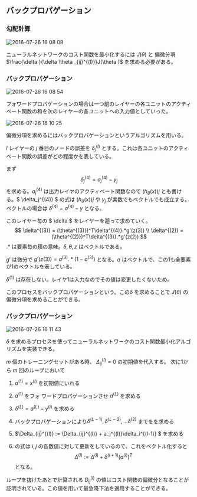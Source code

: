 ## バックプロパゲーション

### 勾配計算

![2016-07-26 16 08 08](https://cloud.githubusercontent.com/assets/6447085/17128974/2ef7a594-534b-11e6-9875-30079c3e262b.png)

ニューラルネットワークのコスト関数を最小化するには $J(\theta)$ と 偏微分項 $\frac{\delta }{\delta \theta _{ij}^{(l)}}J(\theta )$ を求める必要がある。


### バックプロパゲーション

![2016-07-26 16 08 54](https://cloud.githubusercontent.com/assets/6447085/17128982/478d9d3e-534b-11e6-8e13-74a48b5bab82.png)

フォワードプロパゲーションの場合は一つ前のレイヤーの各ユニットのアクティベート関数の和を次のレイヤーの各ユニットへの入力値としていった。

![2016-07-26 16 10 25](https://cloud.githubusercontent.com/assets/6447085/17129022/7ddf7e16-534b-11e6-824b-4c72ec41a666.png)

偏微分項を求めるにはバックプロパゲーションというアルゴリズムを用いる。

$l$ レイヤーの $j$ 番目のノードの誤差を $\delta_j^{(l)}$ とする。これは各ユニットのアクティベート関数の誤差がどの程度かを表している。

まず
$$
\delta_j^{(4)} = a_j^{(4)} - y_j
$$
を求める。$a_j^{(4)}$ は出力レイヤのアクティベート関数なので $(h_\theta(x))j$ とも書ける。$ \delta_j^{(4)} $ の式は $(h_\theta(x))j$ や $y_j$ が実数でもベクトルでも成立する。ベクトルの場合は $\delta^{(4)} = a^{(4)} - y$ となる。

このレイヤー毎の $ \delta $ をレイヤーを遡って求めていく。
$$
\delta^{(3)} = (\theta^{(3)})^T\delta^{(4)}.*g'(z(3)) \\
\delta^{(2)} = (\theta^{(2)})^T\delta^{(3)}.*g'(z(2))
$$
$.*$ は要素毎の積の意味。$\delta,　\theta,　z$ はベクトルである。

$g'$ は微分で $g'(z(3)) = a^{(3)}.*(1 - a^{(3)})$ となる。$a$ はベクトルで、この1も全要素が1のベクトルを表している。

$\delta^{(1)}$ は存在しない。レイヤ1は入力なのでその値は変更したくないため。

このプロセスをバックプロパゲーションという。この$\delta$ を求めることで $J(\theta)$ の偏微分項を求めることができる。

### バックプロパゲーション

![2016-07-26 16 11 43](https://cloud.githubusercontent.com/assets/6447085/17129044/ad21880e-534b-11e6-8c81-7753eaec533b.png)


$\delta$ を求めるプロセスを使ってニューラルネットワークのコスト関数最小化アルゴリズムを実装できる。

$m$ 個のトレーニングセットがある時、
$\Delta_{ij}^{(l)} = 0$ の初期値を代入する。
次に1から $m$ 回のループにおいて
1. $a^{(1)} = x^{(i)}$ を初期値にいれる
2. $a^{(1)}$ をフォ ワードプロパゲーションさせ $a^{(L)}$ を求める
3. $\delta^{(L)} = a^{(L)} - y^{(i)}$ を求める
4. バックプロパゲーションにより$\delta^{(L - 1)},  \delta^{(L - 2)},...\delta^{(2)}$ までをを求める
5. $\Delta_{ij}^{(l)} := \Delta_{ij}^{(l)} + a_j^{(l)}\delta_i^{(l-1)} $ を求める

5. の式は $i,j$ の各数値に対して更新をしているので、これをベクトル化すると
$$
\Delta^{(l)} := \Delta^{(l)} + \delta^{(l + 1)}(a^{(l)})^T
$$
となる。

ループを抜けたあとで計算される $D_{ij}^{(l)}$ の値はコスト関数の偏微分となることが証明されている。この値を用いて最急降下法を適用することができる。
